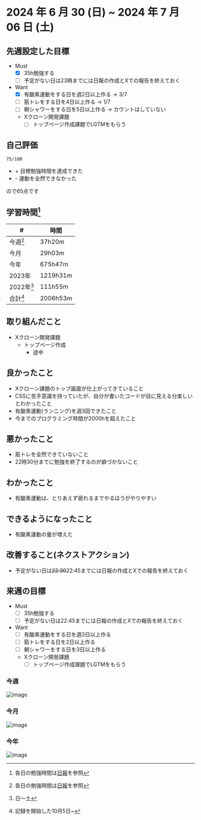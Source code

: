 # 2024 年 6 月 30 (日) ~ 2024 年 7 月 06 日 (土)

## 先週設定した目標
- Must
  - [x] 35h勉強する
  - [ ] 予定がない日は23時までには日報の作成とXでの報告を終えておく
- Want
  - [x] 有酸素運動をする日を週2日以上作る -> 3/7
  - [ ] 筋トレをする日を4日以上作る -> 1/7
  - [ ] 朝シャワーをする日を5日以上作る -> カウントはしていない
  - Xクローン開発課題
    - [ ] トップページ作成課題でLGTMをもらう

## 自己評価
```
75/100
```
- \+ 目標勉強時間を達成できた
- \- 運動を全然できなかった

ので65点です

## 学習時間[^1]
| #          | 時間     |
| ---------- | -------- |
| 今週[^1]   | 37h20m   |
| 今月       | 29h03m   |
| 今年       | 675h47m  |
| 2023年     | 1219h31m |
| 2022年[^2] | 111h55m  |
| 合計[^3]   | 2006h53m |

## 取り組んだこと
- Xクローン開発課題
  - トップページ作成
    - 途中

## 良かったこと
- Xクローン課題のトップ画面が仕上がってきていること
- CSSに苦手意識を持っていたが、自分が書いたコードが目に見える分楽しいとわかったこと
- 有酸素運動(ランニング)を週3回できたこと
- 今までのプログラミング時間が2000hを超えたこと

## 悪かったこと
- 筋トレを全然できていないこと
- 22時30分までに勉強を終了するのが癖づかないこと

## わかったこと
- 有酸素運動は、とりあえず疲れるまでやるほうがやりやすい

## できるようになったこと
- 有酸素運動の量が増えた

## 改善すること(ネクストアクション)
- 予定がない日は~~22:30~~22:45までには日報の作成とXでの報告を終えておく

## 来週の目標
- Must
  - [ ] 35h勉強する
  - [ ] 予定がない日は22:45までには日報の作成とXでの報告を終えておく
- Want
  - [ ] 有酸素運動をする日を週3日以上作る
  - [ ] 筋トレをする日を2日以上作る
  - [ ] 朝シャワーをする日を3日以上作る
  - Xクローン開発課題
    - [ ] トップページ作成課題でLGTMをもらう

[^1]: 各日の勉強時間は[日報](https://github.com/nil-ramuda/daily_report)を参照
[^2]: 日〜土
[^3]: 記録を開始した10月5日~

### 今週
![image](https://github.com/nil-ramuda/weekly_report/assets/94735931/7b0a7f8c-1d1d-4e63-bbd1-de4ea4ba84c2)

### 今月
![image](https://github.com/nil-ramuda/weekly_report/assets/94735931/0165e1cc-4fc6-4701-a589-a320c0bc4816)

### 今年
![image](https://github.com/nil-ramuda/weekly_report/assets/94735931/7a6560da-8ea1-4238-989b-e11fc60d4a92)
